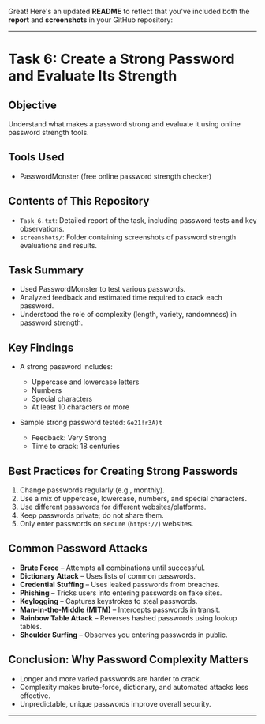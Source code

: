 Great! Here's an updated **README** to reflect that you've included both the **report** and **screenshots** in your GitHub repository:

---

# Task 6: Create a Strong Password and Evaluate Its Strength

## Objective

Understand what makes a password strong and evaluate it using online password strength tools.

## Tools Used

* PasswordMonster (free online password strength checker)

## Contents of This Repository

* `Task_6.txt`: Detailed report of the task, including password tests and key observations.
* `screenshots/`: Folder containing screenshots of password strength evaluations and results.

## Task Summary

* Used PasswordMonster to test various passwords.
* Analyzed feedback and estimated time required to crack each password.
* Understood the role of complexity (length, variety, randomness) in password strength.

## Key Findings

* A strong password includes:

  * Uppercase and lowercase letters
  * Numbers
  * Special characters
  * At least 10 characters or more

* Sample strong password tested: `Ge21!r3A)t`

  * Feedback: Very Strong
  * Time to crack: 18 centuries

## Best Practices for Creating Strong Passwords

1. Change passwords regularly (e.g., monthly).
2. Use a mix of uppercase, lowercase, numbers, and special characters.
3. Use different passwords for different websites/platforms.
4. Keep passwords private; do not share them.
5. Only enter passwords on secure (`https://`) websites.

## Common Password Attacks

* **Brute Force** – Attempts all combinations until successful.
* **Dictionary Attack** – Uses lists of common passwords.
* **Credential Stuffing** – Uses leaked passwords from breaches.
* **Phishing** – Tricks users into entering passwords on fake sites.
* **Keylogging** – Captures keystrokes to steal passwords.
* **Man-in-the-Middle (MITM)** – Intercepts passwords in transit.
* **Rainbow Table Attack** – Reverses hashed passwords using lookup tables.
* **Shoulder Surfing** – Observes you entering passwords in public.

## Conclusion: Why Password Complexity Matters

* Longer and more varied passwords are harder to crack.
* Complexity makes brute-force, dictionary, and automated attacks less effective.
* Unpredictable, unique passwords improve overall security.

---


